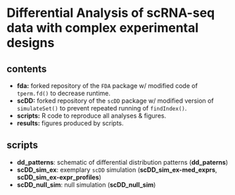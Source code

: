 # Differential Analysis of scRNA-seq data with complex experimental designs

## contents

- **fda:** forked repository of the `FDA` package w/ modified code of `tperm.fd()` to decrease runtime.
- **scDD:** forked repository of the `scDD` package w/ modified version of `simulateSet()` to prevent repeated running of `findIndex()`.
- **scripts:** R code to reproduce all analyses & figures.
- **results:** figures produced by scripts.

## scripts

- **dd_patterns**: schematic of differential distribution patterns (**dd_paterns**)
- **scDD_sim_ex**: exemplary `scDD` simulation (**scDD_sim_ex-med_exprs**, **scDD_sim_ex-expr_profiles**)
- **scDD_null_sim**: null simulation (**scDD_null_sim**)

